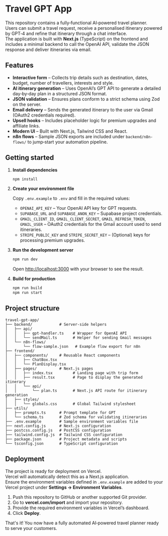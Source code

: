 # Travel GPT App

This repository contains a fully‑functional AI‑powered travel planner.  
Users can submit a travel request, receive a personalised itinerary powered by GPT‑4 and refine that itinerary through a chat interface.  
The application is built with **Next.js** (TypeScript) on the frontend and includes a minimal backend to call the OpenAI API, validate the JSON response and deliver itineraries via email.

## Features

- **Interactive form** – Collects trip details such as destination, dates, budget, number of travellers, interests and style.
- **AI itinerary generation** – Uses OpenAI’s GPT API to generate a detailed day‑by‑day plan in a structured JSON format.
- **JSON validation** – Ensures plans conform to a strict schema using Zod on the server.
- **Email delivery** – Sends the generated itinerary to the user via Gmail (OAuth2 credentials required).
- **Upsell hooks** – Includes placeholder logic for premium upgrades and affiliate links.
- **Modern UI** – Built with Next.js, Tailwind CSS and React.
- **n8n flows** – Sample JSON exports are included under `backend/n8n-flows/` to jump‑start your automation pipeline.

## Getting started

1. **Install dependencies**

   ```bash
   npm install
   ```

2. **Create your environment file**

   Copy `.env.example` to `.env` and fill in the required values:

   - `OPENAI_API_KEY` – Your OpenAI API key for GPT requests.
   - `SUPABASE_URL` and `SUPABASE_ANON_KEY` – Supabase project credentials.
   - `GMAIL_CLIENT_ID`, `GMAIL_CLIENT_SECRET`, `GMAIL_REFRESH_TOKEN`, `GMAIL_USER` – OAuth2 credentials for the Gmail account used to send itineraries.
   - `STRIPE_PUBLIC_KEY` and `STRIPE_SECRET_KEY` – (Optional) keys for processing premium upgrades.

3. **Run the development server**

   ```bash
   npm run dev
   ```

   Open [http://localhost:3000](http://localhost:3000) with your browser to see the result.

4. **Build for production**

   ```bash
   npm run build
   npm run start
   ```

## Project structure

```
travel-gpt-app/
├── backend/            # Server‑side helpers
│   ├── api/
│   │   ├── gpt-handler.ts    # Wrapper for OpenAI API
│   │   └── sendMail.ts       # Helper for sending Gmail messages
│   └── n8n-flows/
│       └── flow-sample.json   # Example flow export for n8n
├── frontend/
│   ├── components/     # Reusable React components
│   │   ├── ChatBox.tsx
│   │   └── PlanDisplay.tsx
│   ├── pages/          # Next.js pages
│   │   ├── index.tsx         # Landing page with trip form
│   │   ├── result.tsx        # Page to display the generated itinerary
│   │   └── api/
│   │       └── plan.ts       # Next.js API route for itinerary generation
│   ├── styles/
│   │   └── globals.css       # Global Tailwind stylesheet
├── utils/
│   ├── prompts.ts      # Prompt template for GPT
│   └── schema.ts       # Zod schema for validating itineraries
├── .env.example        # Sample environment variables file
├── next.config.js      # Next.js configuration
├── postcss.config.js   # PostCSS configuration
├── tailwind.config.js  # Tailwind CSS configuration
├── package.json        # Project metadata and scripts
└── tsconfig.json       # TypeScript configuration
```

## Deployment

The project is ready for deployment on Vercel.  
Vercel will automatically detect this as a Next.js application.  
Ensure the environment variables defined in `.env.example` are added to your Vercel project under **Settings → Environment Variables**.  

1. Push this repository to GitHub or another supported Git provider.
2. Go to **vercel.com/import** and import your repository.
3. Provide the required environment variables in Vercel’s dashboard.
4. Click **Deploy**.

That's it! You now have a fully automated AI‑powered travel planner ready to serve your customers.